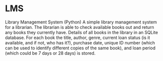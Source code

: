 # LMS
Library Management System (Python)
A simple library management system for a librarian. 
The librarian is able to check available books out and return any books they currently have. 
Details of all books in the library in an SQLite database. 
For each book the title, author, genre, current loan status (is it available, and if not, who has it?), purchase date, unique ID number (which can be used to identify different copies of the same book), and loan period (which could be 7 days or 28 days) is stored.
